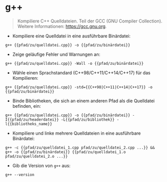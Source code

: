 # g++

> Kompiliere C++ Quelldateien.
> Teil der GCC (GNU Compiler Collection).
> Weitere Informationen: <https://gcc.gnu.org>.

- Kompiliere eine Quelldatei in eine ausführbare Binärdatei:

`g++ {{pfad/zu/quelldatei.cpp}} -o {{pfad/zu/binärdatei}}`

- Zeige geläufige Fehler und Warnungen an:

`g++ {{pfad/zu/quelldatei.cpp}} -Wall -o {{pfad/zu/binärdatei}}`

- Wähle einen Sprachstandard (C++98/C++11/C++14/C++17) für das Kompilieren:

`g++ {{pfad/zu/quelldatei.cpp}} -std={{C++98|C++11|C++14|C++17}} -o {{pfad/zu/binärdatei}}`

- Binde Bibliotheken, die sich an einem anderen Pfad als die Quelldatei befinden, ein:

`g++ {{pfad/zu/quelldatei.cpp}} -o {{pfad/zu/binärdatei}} -I{{pfad/zu/headerdatei}} -L{{pfad/zu/bibliothek}} -l{{bibliotheks_name}}`

- Kompiliere und linke mehrere Quelldateien in eine ausführbare Binärdatei:

`g++ -c {{pfad/zu/quelldatei_1.cpp pfad/zu/quelldatei_2.cpp ...}} && g++ -o {{pfad/zu/binärdatei}} {{pfad/zu/quelldatei_1.o pfad/zu/quelldatei_2.o ...}}`

- Gib die Version von `g++` aus:

`g++ --version`
